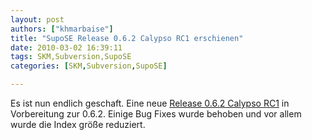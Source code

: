 ```yaml
---
layout: post
authors: ["khmarbaise"]
title: "SupoSE Release 0.6.2 Calypso RC1 erschienen"
date: 2010-03-02 16:39:11
tags: SKM,Subversion,SupoSE
categories: [SKM,Subversion,SupoSE]

---
```

Es ist nun endlich geschaft. Eine neue <a href="http://supose.org/versions/show/32">Release 0.6.2 Calypso RC1</a> in Vorbereitung zur 0.6.2. Einige Bug Fixes wurde behoben und vor allem wurde die Index größe reduziert.
